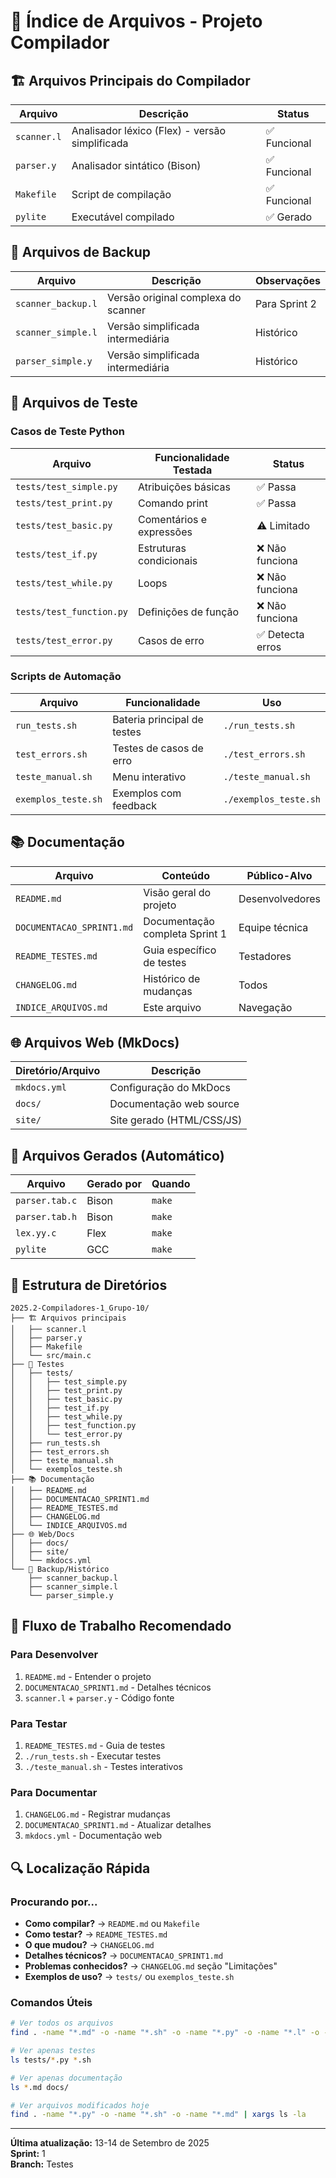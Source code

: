 # 📂 Índice de Arquivos - Projeto Compilador

## 🏗️ **Arquivos Principais do Compilador**

| Arquivo | Descrição | Status |
|---------|-----------|--------|
| `scanner.l` | Analisador léxico (Flex) - versão simplificada | ✅ Funcional |
| `parser.y` | Analisador sintático (Bison) | ✅ Funcional |
| `Makefile` | Script de compilação | ✅ Funcional |
| `pylite` | Executável compilado | ✅ Gerado |

## 📄 **Arquivos de Backup**

| Arquivo | Descrição | Observações |
|---------|-----------|-------------|
| `scanner_backup.l` | Versão original complexa do scanner | Para Sprint 2 |
| `scanner_simple.l` | Versão simplificada intermediária | Histórico |
| `parser_simple.y` | Versão simplificada intermediária | Histórico |

## 🧪 **Arquivos de Teste**

### **Casos de Teste Python**
| Arquivo | Funcionalidade Testada | Status |
|---------|------------------------|--------|
| `tests/test_simple.py` | Atribuições básicas | ✅ Passa |
| `tests/test_print.py` | Comando print | ✅ Passa |
| `tests/test_basic.py` | Comentários e expressões | ⚠️ Limitado |
| `tests/test_if.py` | Estruturas condicionais | ❌ Não funciona |
| `tests/test_while.py` | Loops | ❌ Não funciona |
| `tests/test_function.py` | Definições de função | ❌ Não funciona |
| `tests/test_error.py` | Casos de erro | ✅ Detecta erros |

### **Scripts de Automação**
| Arquivo | Funcionalidade | Uso |
|---------|----------------|-----|
| `run_tests.sh` | Bateria principal de testes | `./run_tests.sh` |
| `test_errors.sh` | Testes de casos de erro | `./test_errors.sh` |
| `teste_manual.sh` | Menu interativo | `./teste_manual.sh` |
| `exemplos_teste.sh` | Exemplos com feedback | `./exemplos_teste.sh` |

## 📚 **Documentação**

| Arquivo | Conteúdo | Público-Alvo |
|---------|----------|--------------|
| `README.md` | Visão geral do projeto | Desenvolvedores |
| `DOCUMENTACAO_SPRINT1.md` | Documentação completa Sprint 1 | Equipe técnica |
| `README_TESTES.md` | Guia específico de testes | Testadores |
| `CHANGELOG.md` | Histórico de mudanças | Todos |
| `INDICE_ARQUIVOS.md` | Este arquivo | Navegação |

## 🌐 **Arquivos Web (MkDocs)**

| Diretório/Arquivo | Descrição |
|-------------------|-----------|
| `mkdocs.yml` | Configuração do MkDocs |
| `docs/` | Documentação web source |
| `site/` | Site gerado (HTML/CSS/JS) |

## 🔧 **Arquivos Gerados (Automático)**

| Arquivo | Gerado por | Quando |
|---------|------------|--------|
| `parser.tab.c` | Bison | `make` |
| `parser.tab.h` | Bison | `make` |
| `lex.yy.c` | Flex | `make` |
| `pylite` | GCC | `make` |

## 📁 **Estrutura de Diretórios**

```
2025.2-Compiladores-1_Grupo-10/
├── 🏗️ Arquivos principais
│   ├── scanner.l
│   ├── parser.y
│   ├── Makefile
│   └── src/main.c
├── 🧪 Testes
│   ├── tests/
│   │   ├── test_simple.py
│   │   ├── test_print.py
│   │   ├── test_basic.py
│   │   ├── test_if.py
│   │   ├── test_while.py
│   │   ├── test_function.py
│   │   └── test_error.py
│   ├── run_tests.sh
│   ├── test_errors.sh
│   ├── teste_manual.sh
│   └── exemplos_teste.sh
├── 📚 Documentação
│   ├── README.md
│   ├── DOCUMENTACAO_SPRINT1.md
│   ├── README_TESTES.md
│   ├── CHANGELOG.md
│   └── INDICE_ARQUIVOS.md
├── 🌐 Web/Docs
│   ├── docs/
│   ├── site/
│   └── mkdocs.yml
└── 📄 Backup/Histórico
    ├── scanner_backup.l
    ├── scanner_simple.l
    └── parser_simple.y
```

## 🚀 **Fluxo de Trabalho Recomendado**

### **Para Desenvolver**
1. `README.md` - Entender o projeto
2. `DOCUMENTACAO_SPRINT1.md` - Detalhes técnicos
3. `scanner.l` + `parser.y` - Código fonte

### **Para Testar**
1. `README_TESTES.md` - Guia de testes
2. `./run_tests.sh` - Executar testes
3. `./teste_manual.sh` - Testes interativos

### **Para Documentar**
1. `CHANGELOG.md` - Registrar mudanças
2. `DOCUMENTACAO_SPRINT1.md` - Atualizar detalhes
3. `mkdocs.yml` - Documentação web

## 🔍 **Localização Rápida**

### **Procurando por...**
- **Como compilar?** → `README.md` ou `Makefile`
- **Como testar?** → `README_TESTES.md`
- **O que mudou?** → `CHANGELOG.md`
- **Detalhes técnicos?** → `DOCUMENTACAO_SPRINT1.md`
- **Problemas conhecidos?** → `CHANGELOG.md` seção "Limitações"
- **Exemplos de uso?** → `tests/` ou `exemplos_teste.sh`

### **Comandos Úteis**
```bash
# Ver todos os arquivos
find . -name "*.md" -o -name "*.sh" -o -name "*.py" -o -name "*.l" -o -name "*.y"

# Ver apenas testes
ls tests/*.py *.sh

# Ver apenas documentação
ls *.md docs/

# Ver arquivos modificados hoje
find . -name "*.py" -o -name "*.sh" -o -name "*.md" | xargs ls -la
```

---

**Última atualização:** 13-14 de Setembro de 2025  
**Sprint:** 1  
**Branch:** Testes
